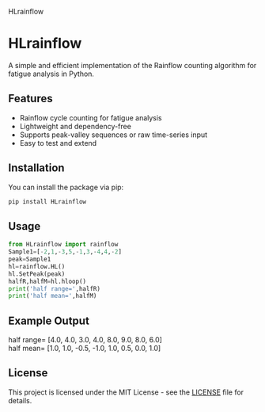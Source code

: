 HLrainflow
# HLrainflow

A simple and efficient implementation of the Rainflow counting algorithm for fatigue analysis in Python.

## Features

- Rainflow cycle counting for fatigue analysis
- Lightweight and dependency-free
- Supports peak-valley sequences or raw time-series input
- Easy to test and extend

## Installation

You can install the package via pip:

```bash
pip install HLrainflow
```

## Usage
```python
from HLrainflow import rainflow
Sample1=[-2,1,-3,5,-1,3,-4,4,-2]
peak=Sample1
hl=rainflow.HL()
hl.SetPeak(peak)
halfR,halfM=hl.hloop()
print('half range=',halfR)
print('half mean=',halfM)  
```

## Example Output
half range= [4.0, 4.0, 3.0, 4.0, 8.0, 9.0, 8.0, 6.0]   
half mean= [1.0, 1.0, -0.5, -1.0, 1.0, 0.5, 0.0, 1.0]

## License

This project is licensed under the MIT License - see the [LICENSE](LICENSE) file for details.
